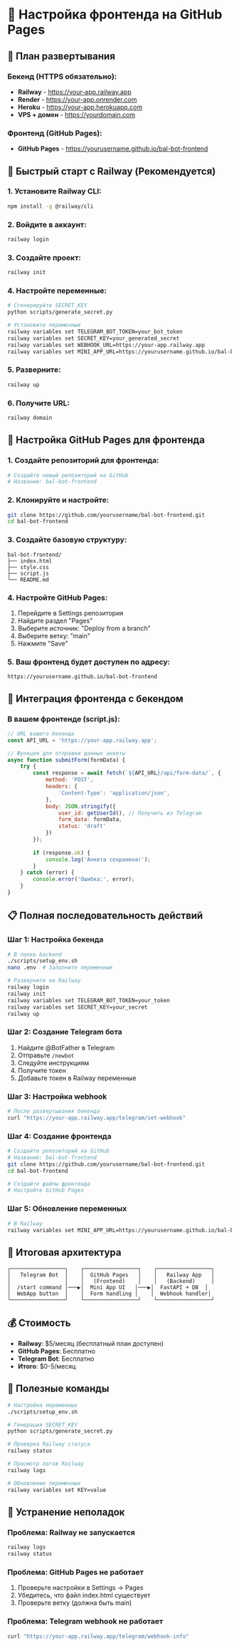 # 🎨 Настройка фронтенда на GitHub Pages

## 🎯 План развертывания

### Бекенд (HTTPS обязательно):
- **Railway** - https://your-app.railway.app
- **Render** - https://your-app.onrender.com  
- **Heroku** - https://your-app.herokuapp.com
- **VPS + домен** - https://yourdomain.com

### Фронтенд (GitHub Pages):
- **GitHub Pages** - https://yourusername.github.io/bal-bot-frontend

## 🚀 Быстрый старт с Railway (Рекомендуется)

### 1. Установите Railway CLI:
```bash
npm install -g @railway/cli
```

### 2. Войдите в аккаунт:
```bash
railway login
```

### 3. Создайте проект:
```bash
railway init
```

### 4. Настройте переменные:
```bash
# Сгенерируйте SECRET_KEY
python scripts/generate_secret.py

# Установите переменные
railway variables set TELEGRAM_BOT_TOKEN=your_bot_token
railway variables set SECRET_KEY=your_generated_secret
railway variables set WEBHOOK_URL=https://your-app.railway.app
railway variables set MINI_APP_URL=https://yourusername.github.io/bal-bot-frontend
```

### 5. Разверните:
```bash
railway up
```

### 6. Получите URL:
```bash
railway domain
```

## 📱 Настройка GitHub Pages для фронтенда

### 1. Создайте репозиторий для фронтенда:
```bash
# Создайте новый репозиторий на GitHub
# Название: bal-bot-frontend
```

### 2. Клонируйте и настройте:
```bash
git clone https://github.com/yourusername/bal-bot-frontend.git
cd bal-bot-frontend
```

### 3. Создайте базовую структуру:
```
bal-bot-frontend/
├── index.html
├── style.css
├── script.js
└── README.md
```

### 4. Настройте GitHub Pages:
1. Перейдите в Settings репозитория
2. Найдите раздел "Pages"
3. Выберите источник: "Deploy from a branch"
4. Выберите ветку: "main"
5. Нажмите "Save"

### 5. Ваш фронтенд будет доступен по адресу:
```
https://yourusername.github.io/bal-bot-frontend
```

## 🔗 Интеграция фронтенда с бекендом

### В вашем фронтенде (script.js):
```javascript
// URL вашего бекенда
const API_URL = 'https://your-app.railway.app';

// Функция для отправки данных анкеты
async function submitForm(formData) {
    try {
        const response = await fetch(`${API_URL}/api/form-data/`, {
            method: 'POST',
            headers: {
                'Content-Type': 'application/json',
            },
            body: JSON.stringify({
                user_id: getUserId(), // Получить из Telegram
                form_data: formData,
                status: 'draft'
            })
        });
        
        if (response.ok) {
            console.log('Анкета сохранена!');
        }
    } catch (error) {
        console.error('Ошибка:', error);
    }
}
```

## 📋 Полная последовательность действий

### Шаг 1: Настройка бекенда
```bash
# В папке backend
./scripts/setup_env.sh
nano .env  # Заполните переменные

# Разверните на Railway
railway login
railway init
railway variables set TELEGRAM_BOT_TOKEN=your_token
railway variables set SECRET_KEY=your_secret
railway up
```

### Шаг 2: Создание Telegram бота
1. Найдите @BotFather в Telegram
2. Отправьте `/newbot`
3. Следуйте инструкциям
4. Получите токен
5. Добавьте токен в Railway переменные

### Шаг 3: Настройка webhook
```bash
# После развертывания бекенда
curl "https://your-app.railway.app/telegram/set-webhook"
```

### Шаг 4: Создание фронтенда
```bash
# Создайте репозиторий на GitHub
# Название: bal-bot-frontend
git clone https://github.com/yourusername/bal-bot-frontend.git
cd bal-bot-frontend

# Создайте файлы фронтенда
# Настройте GitHub Pages
```

### Шаг 5: Обновление переменных
```bash
# В Railway
railway variables set MINI_APP_URL=https://yourusername.github.io/bal-bot-frontend
```

## 🎯 Итоговая архитектура

```
┌─────────────────┐    ┌─────────────────┐    ┌─────────────────┐
│   Telegram Bot  │    │  GitHub Pages   │    │   Railway App   │
│                 │    │   (Frontend)    │    │   (Backend)     │
│  /start command │───▶│  Mini App UI   │───▶│  FastAPI + DB  │
│  WebApp button  │    │  Form handling │    │  Webhook handler│
└─────────────────┘    └─────────────────┘    └─────────────────┘
```

## 💰 Стоимость

- **Railway**: $5/месяц (бесплатный план доступен)
- **GitHub Pages**: Бесплатно
- **Telegram Bot**: Бесплатно
- **Итого**: $0-5/месяц

## 🔧 Полезные команды

```bash
# Настройка переменных
./scripts/setup_env.sh

# Генерация SECRET_KEY
python scripts/generate_secret.py

# Проверка Railway статуса
railway status

# Просмотр логов Railway
railway logs

# Обновление переменных
railway variables set KEY=value
```

## 🚨 Устранение неполадок

### Проблема: Railway не запускается
```bash
railway logs
railway status
```

### Проблема: GitHub Pages не работает
1. Проверьте настройки в Settings → Pages
2. Убедитесь, что файл index.html существует
3. Проверьте ветку (должна быть main)

### Проблема: Telegram webhook не работает
```bash
curl "https://your-app.railway.app/telegram/webhook-info"
```
